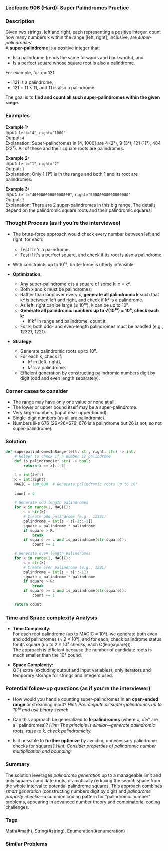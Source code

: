 ### Leetcode 906 (Hard): Super Palindromes [Practice](https://leetcode.com/problems/super-palindromes)

### Description  
Given two strings, left and right, each representing a positive integer, count how many numbers x within the range [left, right], inclusive, are *super-palindromes*.  
A **super-palindrome** is a positive integer that:
- Is a palindrome (reads the same forwards and backwards), and
- Is a perfect square whose square root is also a palindrome.

For example, for x = 121:
- 121 is a palindrome,
- 121 = 11 × 11, and 11 is also a palindrome.

The goal is to **find and count all such super-palindromes within the given range.**

### Examples  

**Example 1:**  
Input: `left="4"`, `right="1000"`  
Output: `4`  
Explanation: Super-palindromes in [4, 1000] are 4 (2²), 9 (3²), 121 (11²), 484 (22²).
All of these and their square roots are palindromes.

**Example 2:**  
Input: `left="1"`, `right="2"`  
Output: `1`  
Explanation: Only 1 (1²) is in the range and both 1 and its root are palindromes.

**Example 3:**  
Input: `left="40000000000000000"`, `right="50000000000000000"`  
Output: `2`  
Explanation: There are 2 super-palindromes in this big range. The details depend on the palindromic square roots and their palindromic squares.

### Thought Process (as if you’re the interviewee)  
- The brute-force approach would check every number between left and right, for each:
  - Test if it's a palindrome.
  - Test if it's a perfect square, and check if its root is also a palindrome.
- With constraints up to 10¹⁸, brute-force is utterly infeasible.
- **Optimization:**  
  - Any super-palindrome x is a square of some k: x = k².
  - Both x and k must be palindromes.
  - Rather than loop over every x, **generate all palindromic k** such that k² is between left and right, and check if k² is a palindrome.
  - As left, right can be large (≤ 10¹⁸), k can be up to 10⁹.
  - **Generate all palindromic numbers up to √(10¹⁸) = 10⁹, check each k:**
    - If k² in range and palindrome, count it.
  - For k, both odd- and even-length palindromes must be handled (e.g., 12321, 1221).

- **Strategy:**  
  - Generate palindromic roots up to 10⁹.
  - For each k, check if:
    - k² in [left, right],
    - k² is a palindrome.
  - Efficient generation by constructing palindromic numbers digit by digit (odd and even length separately).

### Corner cases to consider  
- The range may have only one value or none at all.
- The lower or upper bound itself may be a super-palindrome.
- Very large numbers (input near upper bound).
- Single-digit numbers (as all are palindromic).
- Numbers like 676 (26×26=676: 676 is a palindrome but 26 is not, so not super-palindrome).

### Solution

```python
def superpalindromesInRange(left: str, right: str) -> int:
    # Helper to check if a number is palindrome
    def is_palindrome(x: str) -> bool:
        return x == x[::-1]

    L = int(left)
    R = int(right)
    MAGIC = 100_000  # Generate palindromic roots up to 10⁵

    count = 0

    # Generate odd length palindromes
    for k in range(1, MAGIC):
        s = str(k)
        # Create odd palindrome (e.g., 12321)
        palindrome = int(s + s[-2::-1])
        square = palindrome * palindrome
        if square > R:
            break
        if square >= L and is_palindrome(str(square)):
            count += 1

    # Generate even length palindromes
    for k in range(1, MAGIC):
        s = str(k)
        # Create even palindrome (e.g., 1221)
        palindrome = int(s + s[::-1])
        square = palindrome * palindrome
        if square > R:
            break
        if square >= L and is_palindrome(str(square)):
            count += 1

    return count
```

### Time and Space complexity Analysis  

- **Time Complexity:**  
  For each root palindrome (up to MAGIC ≈ 10⁵), we generate both even and odd palindromes (≈ 2 × 10⁵), and for each, check palindrome status for its square (up to 2 × 10⁵ checks, each O(len(square))).  
  The approach is efficient because the number of candidate roots is much smaller than the 10⁹ bound.

- **Space Complexity:**  
  O(1) extra (excluding output and input variables), only iterators and temporary storage for strings and integers used.

### Potential follow-up questions (as if you’re the interviewer)  

- How would you handle counting super-palindromes in an **open-ended range** or streaming input?
  *Hint: Precompute all super-palindromes up to 10¹⁸ and use binary search.*

- Can this approach be generalized to **k-palindromes** (where x, x¹Ꮟᵏ are all palindromes)?
  *Hint: The principle is similar—generate palindromic roots, raise to k, check palindromicity.*

- Is it possible to **further optimize** by avoiding unnecessary palindrome checks for squares?
  *Hint: Consider properties of palindromic number multiplication and bounding.*

### Summary
The solution leverages *palindrome generation* up to a manageable limit and only squares candidate roots, dramatically reducing the search space from the whole interval to potential palindrome squares. This approach combines *smart generation* (constructing numbers digit by digit) and *palindrome property checks*—a common coding pattern for "palindromic number" problems, appearing in advanced number theory and combinatorial coding challenges.

### Tags
Math(#math), String(#string), Enumeration(#enumeration)

### Similar Problems
